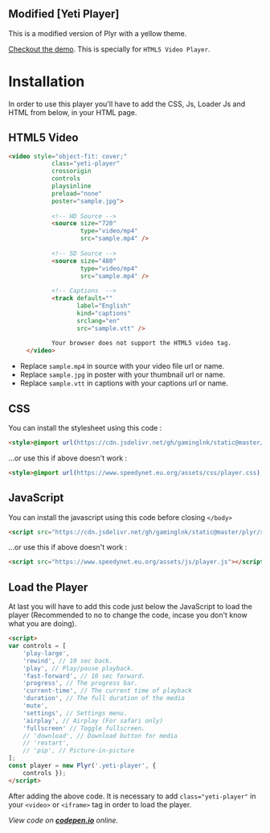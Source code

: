 ## Modified [Yeti Player]
This is a modified version of Plyr with a yellow theme.

[Checkout the demo](https://codepen.io/gaminglnk/full/BamRLrW). This is specially for ```HTML5 Video Player```.

# Installation
In order to use this player you'll have to add the CSS, Js, Loader Js and HTML from below, in your HTML page.
## HTML5 Video
```html
<video style="object-fit: cover;"
            class="yeti-player"
            crossorigin
            controls
            playsinline
            preload="none"
            poster="sample.jpg">
       
            <!-- HD Source -->
            <source size="720"
                    type="video/mp4" 
                    src="sample.mp4" />
       
            <!-- SD Source -->
            <source size="480"
                    type="video/mp4"
                    src="sample.mp4" />
       
            <!-- Captions  -->
            <track default=""
                   label="English"
                   kind="captions"
                   srclang="en"
                   src="sample.vtt" />
       
            Your browser does not support the HTML5 video tag.
     </video>
```
- Replace `sample.mp4` in source with your video file url or name.
- Replace `sample.jpg` in poster with your thumbnail url or name.
- Replace `sample.vtt` in captions with your captions url or name.

## CSS
You can install the stylesheet using this code :
```html
<style>@import url(https://cdn.jsdelivr.net/gh/gaminglnk/static@master/plyr/style.css);</style>
```
...or use this if above doesn't work :
```html
<style>@import url(https://www.speedynet.eu.org/assets/css/player.css);</style>
```
## JavaScript
You can install the javascript using this code before closing ```</body>```
```html
<script src="https://cdn.jsdelivr.net/gh/gaminglnk/static@master/plyr/script.js"></script>
```
...or use this if above doesn't work :
```html
<script src="https://www.speedynet.eu.org/assets/js/player.js"></script>
```
## Load the Player
At last you will have to add this code just below the JavaScript to load the player (Recommended to no to change the code, incase you don't know what you are doing).
```html
<script>
var controls = [
    'play-large',
    'rewind', // 10 sec back.
    'play', // Play/pause playback.
    'fast-forward', // 10 sec forward.
    'progress', // The progress bar.
    'current-time', // The current time of playback
    'duration', // The full duration of the media
    'mute',
    'settings', // Settings menu.
    'airplay', // Airplay (For safari only)
    'fullscreen' // Toggle fullscreen.
    // 'download', // Download button for media
    // 'restart',
    // 'pip', // Picture-in-picture
];
const player = new Plyr('.yeti-player', {
    controls });
</script>
```
After adding the above code. It is necessary to add ```class="yeti-player"``` in your ```<video>``` or ```<iframe>``` tag in order to load the player.

*View code on **[codepen.io](https://codepen.io/gaminglnk/pen/BamRLrW)** online.*
